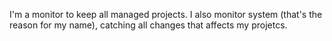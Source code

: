 I'm a monitor to keep all managed projects.
I also monitor system (that's the reason for my name), catching all changes that affects my projetcs. 
